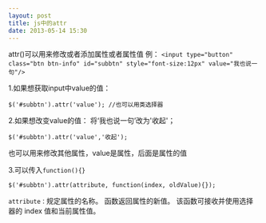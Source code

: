 ```yaml
---
layout: post
title: js中的attr
date: 2013-05-14 15:30
---
```

attr()可以用来修改或者添加属性或者属性值
例：
	`<input type="button" class="btn btn-info" id="subbtn" style="font-size:12px" value="我也说一句"/>`

1.如果想获取input中value的值：

	$('#subbtn').attr('value'); //也可以用类选择器


2.如果想改变value的值：
将‘我也说一句’改为'收起'；

	$('#subbtn').attr('value','收起');  

也可以用来修改其他属性，value是属性，后面是属性的值


3.可以传入`function(){}` 

	$('#subbtn').attr(attribute, function(index, oldValue){});
`attribute：`规定属性的名称。
函数返回属性的新值。
该函数可接收并使用选择器的 index 值和当前属性值。